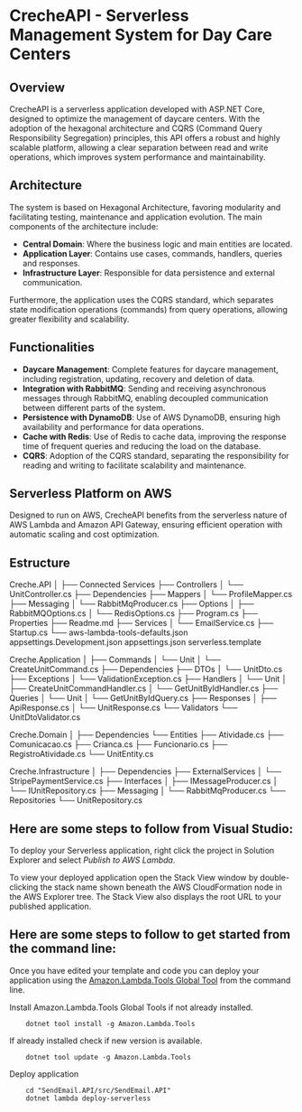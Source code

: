 ﻿# CrecheAPI - Serverless Management System for Day Care Centers

## Overview

CrecheAPI is a serverless application developed with ASP.NET Core, designed to optimize the management of daycare centers. With the adoption of the hexagonal architecture and CQRS (Command Query Responsibility Segregation) principles, this API offers a robust and highly scalable platform, allowing a clear separation between read and write operations, which improves system performance and maintainability.

## Architecture

The system is based on Hexagonal Architecture, favoring modularity and facilitating testing, maintenance and application evolution. The main components of the architecture include:

- **Central Domain**: Where the business logic and main entities are located.
- **Application Layer**: Contains use cases, commands, handlers, queries and responses.
- **Infrastructure Layer**: Responsible for data persistence and external communication.

Furthermore, the application uses the CQRS standard, which separates state modification operations (commands) from query operations, allowing greater flexibility and scalability.

## Functionalities

- **Daycare Management**: Complete features for daycare management, including registration, updating, recovery and deletion of data.
- **Integration with RabbitMQ**: Sending and receiving asynchronous messages through RabbitMQ, enabling decoupled communication between different parts of the system.
- **Persistence with DynamoDB**: Use of AWS DynamoDB, ensuring high availability and performance for data operations.
- **Cache with Redis**: Use of Redis to cache data, improving the response time of frequent queries and reducing the load on the database.
- **CQRS**: Adoption of the CQRS standard, separating the responsibility for reading and writing to facilitate scalability and maintenance.

## Serverless Platform on AWS

Designed to run on AWS, CrecheAPI benefits from the serverless nature of AWS Lambda and Amazon API Gateway, ensuring efficient operation with automatic scaling and cost optimization.


## Estructure
Creche.API
│
├── Connected Services
├── Controllers
│ └── UnitController.cs
├── Dependencies
├── Mappers
│ └── ProfileMapper.cs
├── Messaging
│ └── RabbitMqProducer.cs
├── Options
│ ├── RabbitMQOptions.cs
│ └── RedisOptions.cs
├── Program.cs
├── Properties
├── Readme.md
├── Services
│ └── EmailService.cs
├── Startup.cs
└── aws-lambda-tools-defaults.json
appsettings.Development.json
appsettings.json
serverless.template

Creche.Application
│
├── Commands
│ └── Unit
│ └── CreateUnitCommand.cs
├── Dependencies
├── DTOs
│ └── UnitDto.cs
├── Exceptions
│ └── ValidationException.cs
├── Handlers
│ └── Unit
│ ├── CreateUnitCommandHandler.cs
│ └── GetUnitByIdHandler.cs
├── Queries
│ └── Unit
│ └── GetUnitByIdQuery.cs
├── Responses
│ ├── ApiResponse.cs
│ └── UnitResponse.cs
└── Validators
└── UnitDtoValidator.cs

Creche.Domain
│
├── Dependencies
└── Entities
├── Atividade.cs
├── Comunicacao.cs
├── Crianca.cs
├── Funcionario.cs
├── RegistroAtividade.cs
└── UnitEntity.cs

Creche.Infrastructure
│
├── Dependencies
├── ExternalServices
│ └── StripePaymentService.cs
├── Interfaces
│ ├── IMessageProducer.cs
│ └── IUnitRepository.cs
├── Messaging
│ └── RabbitMqProducer.cs
└── Repositories
└── UnitRepository.cs

## Here are some steps to follow from Visual Studio:

To deploy your Serverless application, right click the project in Solution Explorer and select *Publish to AWS Lambda*.

To view your deployed application open the Stack View window by double-clicking the stack name shown beneath the AWS CloudFormation node in the AWS Explorer tree. The Stack View also displays the root URL to your published application.

## Here are some steps to follow to get started from the command line:

Once you have edited your template and code you can deploy your application using the [Amazon.Lambda.Tools Global Tool](https://github.com/aws/aws-extensions-for-dotnet-cli#aws-lambda-amazonlambdatools) from the command line.

Install Amazon.Lambda.Tools Global Tools if not already installed.
```
    dotnet tool install -g Amazon.Lambda.Tools
```

If already installed check if new version is available.
```
    dotnet tool update -g Amazon.Lambda.Tools
```

Deploy application
```
    cd "SendEmail.API/src/SendEmail.API"
    dotnet lambda deploy-serverless
```
